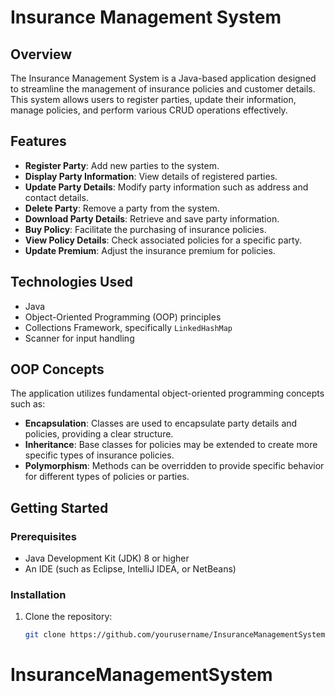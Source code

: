 # Insurance Management System

## Overview
The Insurance Management System is a Java-based application designed to streamline the management of insurance policies and customer details. This system allows users to register parties, update their information, manage policies, and perform various CRUD operations effectively.

## Features
- **Register Party**: Add new parties to the system.
- **Display Party Information**: View details of registered parties.
- **Update Party Details**: Modify party information such as address and contact details.
- **Delete Party**: Remove a party from the system.
- **Download Party Details**: Retrieve and save party information.
- **Buy Policy**: Facilitate the purchasing of insurance policies.
- **View Policy Details**: Check associated policies for a specific party.
- **Update Premium**: Adjust the insurance premium for policies.

## Technologies Used
- Java
- Object-Oriented Programming (OOP) principles
- Collections Framework, specifically `LinkedHashMap`
- Scanner for input handling

## OOP Concepts
The application utilizes fundamental object-oriented programming concepts such as:
- **Encapsulation**: Classes are used to encapsulate party details and policies, providing a clear structure.
- **Inheritance**: Base classes for policies may be extended to create more specific types of insurance policies.
- **Polymorphism**: Methods can be overridden to provide specific behavior for different types of policies or parties.

## Getting Started

### Prerequisites
- Java Development Kit (JDK) 8 or higher
- An IDE (such as Eclipse, IntelliJ IDEA, or NetBeans)

### Installation
1. Clone the repository:
   ```bash
   git clone https://github.com/yourusername/InsuranceManagementSystem.git
# InsuranceManagementSystem
